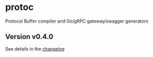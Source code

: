 # protoc
Protocol Buffer compiler and Go/gRPC gateway/swagger generators

## Version v0.4.0

See details in the [changelog](docs/CHANGELOG.md)
